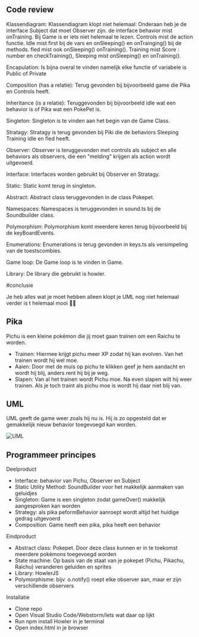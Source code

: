 ## Code review

Klassendiagram:
Klassendiagram klopt niet helemaal:
Onderaan heb je de interface Subject dat moet Observer zijn.
de interface behavior mist onTraining.
Bij Game is er iets niet helemaal te lezen.
Controls mist de action functie.
Idle mist first bij de vars en onSleeping() en onTrainging() bij de methods.
fled mist ook onSleeping() onTraining().
Training mist Score : number en checkTraining(),
Sleeping mist onSleeping() en onTraining().


Encapulation:
Is bijna overal te vinden namelijk elke functie of variabele is Public of Private

Composition (has a relatie): 
Terug gevonden bij bijvoorbeeld game die Pika en Controls heeft.

Inheritance (is a relatie):
Teruggevonden bij bijvoorbeeld idle wat een behavior is of Pika wat een PokePet is.

Singleton:
Singleton is te vinden aan het begin van de Game Class.

Stratagy:
Stratagy is terug gevonden bij Piki die de behaviors Sleeping Training idle en fled heeft.

Observer:
Observer is teruggevonden met controls als subject en alle behaviors als observers, die een "melding" krijgen als action wordt uitgevoerd. 

Interface:
Interfaces worden gebruikt bij Observer en Stratagy.

Static:
Static komt terug in singleton. 

Abstract:
Abstract class teruggevonden in de class Pokepet.

Namespaces:
Namespaces is teruggevonden in sound.ts bij de Soundbuilder class.

Polymorphism:
Polymorphism komt meerdere keren terug bijvoorbeeld bij de keyBoardEvents.

Enumerations:
Enumerations is terug gevonden in keys.ts als versimpeling van de toestscombies.

Game loop:
De Game loop is te vinden in Game.

Library:
De library die gebruikt is howler.

#conclusie

Je heb alles wat je moet hebben alleen klopt je UML nog niet helemaal verder is t helemaal mooi 👍🏽
## Pika

Pichu is een kleine pokémon die jij moet gaan trainen om een Raichu te worden. 

- Trainen: Hiermee krijgt pichu meer XP zodat hij kan evolven. Van het trainen wordt hij wel moe. 
- Aaien: Door met de muis op pichu te klikken geef je hem aandacht en wordt hij blij, anders rent hij bij je weg. 
- Slapen: Van al het trainen wordt Pichu moe. Na even slapen wilt hij weer trainen. Als je toch traint als pichu moe is wordt hij daar niet blij van. 

## UML

UML geeft de game weer zoals hij nu is. Hij is zo opgesteld dat er gemakkelijk nieuw behavior toegevoegd kan worden. 

![UML](https://github.com/UnicornInReverse/Pika/blob/master/docs/PokepetUML.png)

## Programmeer principes

Deelproduct

- Interface: behavior van Pichu, Observer en Subject
- Static Utility Method: SoundBuilder voor het makkelijk aanmaken van geluidjes
- Singleton: Game is een singleton zodat gameOver() makkelijk aangesproken kan worden
- Strategy: als pika peformBehavior aanroept wordt altijd het huidige gedrag uitgevoerd
- Composition: Game heeft een pika, pika heeft een behavior

Eindproduct

- Abstract class: Pokepet. Door deze class kunnen er in te toekomst meerdere pokémons toegevoegd worden
- State machine: Op basis van de staat van je pokepet (Pichu, Pikachu, Raichu) veranderen geluiden en sprites
- Library: HowlerJS
- Polymorphisme: bijv. o.notify() roept elke observer aan, maar er zijn verschillende observers

Installatie

- Clone repo
- Open Visual Studio Code/Webstorm/Iets wat daar op lijkt
- Run npm install Howler in je terminal
- Open index.html in je browser

